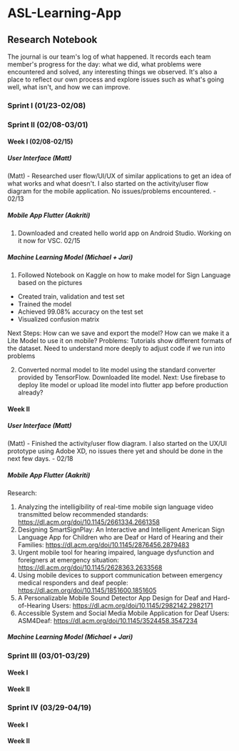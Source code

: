 # ASL-Learning-App

## Research Notebook

The journal is our team's log of what happened. It records each team member's progress for the day: what we did, what problems were encountered and solved, any interesting things we observed. It's also a place to reflect our own process and explore issues such as what's going well, what isn't, and how we can improve.

### Sprint I (01/23-02/08)

### Sprint II (02/08-03/01)

#### Week I (02/08-02/15)

##### User Interface (Matt)
(Matt) - Researched user flow/UI/UX of similar applications to get an idea of what works and what doesn't. I also started on the activity/user flow diagram for the mobile application. No issues/problems encountered. - 02/13

##### Mobile App Flutter (Aakriti)
1. Downloaded and created hello world app on Android Studio. Working on it now for VSC. 02/15

##### Machine Learning Model (Michael + Jari)
1. Followed Notebook on Kaggle on how to make model for Sign Language based on the pictures
 - Created train, validation and test set
 - Trained the model
 - Achieved 99.08% accuracy on the test set
 - Visualized confusion matrix

Next Steps: How can we save and export the model? How can we make it a Lite Model to use it on mobile?
Problems: Tutorials show different formats of the dataset. Need to understand more deeply to adjust code if we run into problems

2. Converted normal model to lite model using the standard converter provided by TensorFlow. Downloaded lite model.
Next: Use firebase to deploy lite model or upload lite model into flutter app before production already?

#### Week II

##### User Interface (Matt)
(Matt) - Finished the activity/user flow diagram. I also started on the UX/UI prototype using Adobe XD, no issues there yet and should be done in the next few days. - 02/18

##### Mobile App Flutter (Aakriti)
Research:
1. Analyzing the intelligibility of real-time mobile sign language video transmitted below recommended standards: https://dl.acm.org/doi/10.1145/2661334.2661358
2. Designing SmartSignPlay: An Interactive and Intelligent American Sign Language App for Children who are Deaf or Hard of Hearing and their Families: https://dl.acm.org/doi/10.1145/2876456.2879483
3. Urgent mobile tool for hearing impaired, language dysfunction and foreigners at emergency situation: https://dl.acm.org/doi/10.1145/2628363.2633568
4. Using mobile devices to support communication between emergency medical responders and deaf people: https://dl.acm.org/doi/10.1145/1851600.1851605
5. A Personalizable Mobile Sound Detector App Design for Deaf and Hard-of-Hearing Users: https://dl.acm.org/doi/10.1145/2982142.2982171
6. Accessible System and Social Media Mobile Application for Deaf Users: ASM4Deaf: https://dl.acm.org/doi/10.1145/3524458.3547234

##### Machine Learning Model (Michael + Jari)

### Sprint III (03/01-03/29)

#### Week I 

#### Week II

### Sprint IV (03/29-04/19)

#### Week I 

#### Week II

